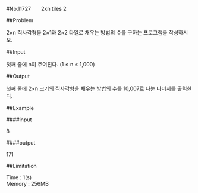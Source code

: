 #No.11727 &nbsp;&nbsp;&nbsp;&nbsp;&nbsp;&nbsp;2xn tiles 2

##Problem

2×n 직사각형을 2×1과 2×2 타일로 채우는 방법의 수를 구하는 프로그램을 작성하시오.  

##Input

첫째 줄에 n이 주어진다. (1 ≤ n ≤ 1,000)  

##Output

첫째 줄에 2×n 크기의 직사각형을 채우는 방법의 수를 10,007로 나눈 나머지를 출력한다.  

##Example

####input

8  

####output

171  

##Limitation

Time : 1(s)  
Memory : 256MB
